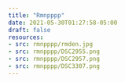 ```yaml
---
title: "Rmnpppp"
date: 2021-05-30T01:27:58-05:00
draft: false
resources:
- src: rmnpppp/rmden.jpg
- src: rmnpppp/DSC2955.png
- src: rmnpppp/DSC2957.png
- src: rmnpppp/DSC3307.png
---
```


